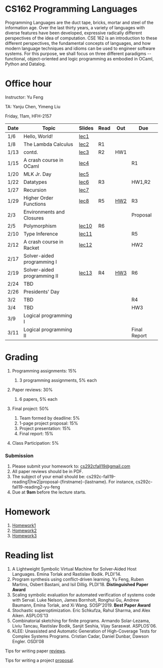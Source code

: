 # CS162 Programming Languages

Programming Languages are the duct tape, bricks, mortar and steel of the information age. Over the last thirty years, a variety of languages with diverse features have been developed, expressive radically different perspectives of the idea of computation. CSE 162 is an introduction to these different perspectives, the fundamental concepts of languages, and how modern language techniques and idioms can be used to engineer software systems. For this purpose, we shall focus on three different paradigms -- functional, object-oriented and logic programming as embodied in OCaml, Python and Datalog.

# Office hour
Instructor: Yu Feng

TA: Yanju Chen, Yimeng Liu

Friday, 11am, HFH-2157

| Date  | Topic                                         | Slides | Read | Out | Due |
|-------|-----------------------------------------------|--------|------|-----|-----|
| 1/6  | Hello, World!                                  |  [lec1](lectures/lecture1.pdf)      |      |     |     |
| 1/8  | The Lambda Calculus          |  [lec2](lectures/lecture2.pdf)      |  R1    |     |     |
| 1/13  | contd.             |  [lec3](lectures/lecture3.pdf)      |  R2    | HW1    |     |
| 1/15  | A crash course in OCaml                      |  [lec4](lectures/lecture4.pdf)      |      |     | R1    |
| 1/20 | MLK Jr. Day                    |  [lec5](lectures/lecture5.pdf)      |      |     |     |
| 1/22 | Datatypes                           |  [lec6](lectures/lecture6.pdf)      |   R3   |     |  HW1,R2   |
| 1/27 | Recursion                           |  [lec7](lectures/lecture7.pdf)      |      |     |     |
| 1/29 | Higher Order Functions              | [lec8](lectures/lecture8.pdf)        |   R5   |  [HW2](hw2/HW2.md)   |  R3   |
| 2/3 | Environments and Closures                            |        |      |     | Proposal    |
| 2/5 | Polymorphism                         | [lec10](lectures/lecture10.pdf)       |   R6   |     |     |
| 2/10  | Type Inference   | [lec11](lectures/lecture11.pdf)        |      |     |   R5  |
| 2/12  | A crash course in Racket | [lec12](lectures/lecture12.pdf)       |      |     |  HW2   |
| 2/17 | Solver-aided programming I                          |        |      |     |     |
| 2/19 | Solver-aided programming II                        | [lec13](lectures/lecture13.pdf)        |  R4     | [HW3](hw3/HW3.md)    |  R6   |
| 2/24 | TBD                 |        |      |     |     |
| 2/26 | Presidents' Day               |        |      |     |     |
| 3/2 | TBD        |        |      |     | R4   |
| 3/4 | TBD                           |        |      |     |  HW3   |
| 3/9  | Logical programming I         |        |      |     |     |
| 3/11  | Logical programming II                               |        |      |     |  Final Report  |


# Grading

1. Programming assignments: 15%
    1. 3 programming assignments, 5% each

2. Paper reviews: 30%
    1. 6 papers, 5% each
    
3. Final project: 50%
    1. Team formed by deadline: 5%
    2. 1-page project proposal: 15%
    3. Project presentation: 15%
    4. Final report: 15%
  
4. Class Participation: 5%

### Submission
1. Please submit your homework to: cs292cfall19@gmail.com
2. All paper reviews should be in PDF.
3. The subject of your email should be: cs292c-fall19-reading1|hw2|proposal-{firstname}-{lastname}.
For instance, cs292c-fall19-reading2-yu-feng
4. Due at **9am** before the lecture starts.


# Homework

1. [Homework1](hw1/HW1.md)
2. [Homework2](hw2/HW2.md)
3. [Homework3](hw3/HW3.md)

# Reading list
1. A Lightweight Symbolic Virtual Machine for Solver-Aided Host Languages. Emina Torlak and Rastislav Bodik. PLDI'14.
2. Program synthesis using conflict-driven learning. Yu Feng, Ruben Martins, Osbert Bastani, and Isil Dillig.  PLDI'18. **Distinguished Paper Award** 
3. Scaling symbolic evaluation for automated verification of systems code with Serval. Luke Nelson, James Bornholt, Ronghui Gu, Andrew Baumann, Emina Torlak, and Xi Wang. SOSP'2019. **Best Paper Award**
4. Stochastic superoptimization. 	Eric Schkufza, Rahul Sharma, and Alex Aiken. ASPLOS'13
5. Combinatorial sketching for finite programs. 	Armando Solar-Lezama, Liviu Tancau, Rastislav Bodik, Sanjit Seshia, Vijay Saraswat. ASPLOS'06.
6. KLEE: Unassisted and Automatic Generation of High-Coverage Tests for Complex Systems Programs. Cristian Cadar, Daniel Dunbar, Dawson Engler. OSDI'08

Tips for writing paper [reviews](REVIEW.md).

Tips for writing a project [proposal](PROPOSAL.md).



